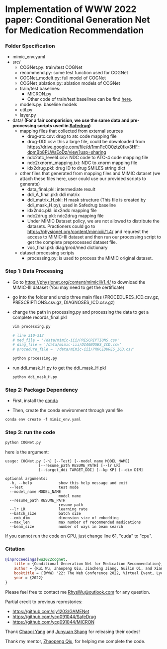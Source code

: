 # Implementation of WWW 2022 paper: Conditional Generation Net for Medication Recommendation

### Folder Specification
- mimic_env.yaml
- src/
    - COGNet.py: train/test COGNet
    - recommend.py: some test function used for COGNet
    - COGNet_modelt.py: full model of COGNet
    - COGNet_ablation.py: ablation models of COGNet
    - train/test baselines:
        - MICRON.py
        - Other code of train/test baselines can be find [here](https://github.com/ycq091044/SafeDrug).
    - models.py: baseline models
    - util.py
    - layer.py
- data/ **(For a fair comparision, we use the same data and pre-processing scripts used in [Safedrug](https://github.com/ycq091044/SafeDrug))**
    - mapping files that collected from external sources
        - drug-atc.csv: drug to atc code mapping file
        - drug-DDI.csv: this a large file, could be downloaded from https://drive.google.com/file/d/1mnPc0O0ztz0fkv3HF-dpmBb8PLWsEoDz/view?usp=sharing
        - ndc2atc_level4.csv: NDC code to ATC-4 code mapping file
        - ndc2rxnorm_mapping.txt: NDC to xnorm mapping file
        - idx2drug.pkl: drug ID to drug SMILES string dict
    - other files that generated from mapping files and MIMIC dataset (we attach these files here, user could use our provided scripts to generate)
        - data_final.pkl: intermediate result
        - ddi_A_final.pkl: ddi matrix
        - ddi_matrix_H.pkl: H mask structure (This file is created by ddi_mask_H.py), used in Safedrug baseline
        - idx2ndc.pkl: idx2ndc mapping file
        - ndc2drug.pkl: ndc2drug mapping file
        - Under MIMIC Dataset policy, we are not allowed to distribute the datasets. Practioners could go to https://physionet.org/content/mimiciii/1.4/ and requrest the access to MIMIC-III dataset and then run our processing script to get the complete preprocessed dataset file.
        - voc_final.pkl: diag/prod/med dictionary
    - dataset processing scripts
        - processing.py: is used to process the MIMIC original dataset.




### Step 1: Data Processing

- Go to https://physionet.org/content/mimiciii/1.4/ to download the MIMIC-III dataset (You may need to get the certificate)

- go into the folder and unzip three main files (PROCEDURES_ICD.csv.gz, PRESCRIPTIONS.csv.gz, DIAGNOSES_ICD.csv.gz)

- change the path in processing.py and processing the data to get a complete records_final.pkl

  ```python
  vim processing.py
  
  # line 310-312
  # med_file = '/data/mimic-iii/PRESCRIPTIONS.csv'
  # diag_file = '/data/mimic-iii/DIAGNOSES_ICD.csv'
  # procedure_file = '/data/mimic-iii/PROCEDURES_ICD.csv'
  
  python processing.py
  ```

- run ddi_mask_H.py to get the ddi_mask_H.pkl

  ```python
  python ddi_mask_H.py
  ```



### Step 2: Package Dependency

- First, install the [conda](https://www.anaconda.com/)

- Then, create the conda environment through yaml file
```python
conda env create -f mimic_env.yaml
```


### Step 3: run the code

```python
python COGNet.py
```

here is the argument:

    usage: COGNet.py [-h] [--Test] [--model_name MODEL_NAME]
                   [--resume_path RESUME_PATH] [--lr LR]
                   [--target_ddi TARGET_DDI] [--kp KP] [--dim DIM]
    
    optional arguments:
      -h, --help            show this help message and exit
      --Test                test mode
      --model_name MODEL_NAME
                            model name
      --resume_path RESUME_PATH
                            resume path
      --lr LR               learning rate
      --batch_size          batch size 
      --emb_dim             dimension size of embedding
      --max_len             max number of recommended medications
      --beam_size           number of ways in beam search

If you cannot run the code on GPU, just change line 61, "cuda" to "cpu".

### Citation
```bibtex
@inproceedings{wu2022cognet,
    title = {Conditional Generation Net for Medication Recommendation},
    author = {Rui Wu, Zhaopeng Qiu, Jiacheng Jiang, Guilin Qi, and Xian Wu.},
    booktitle = {{WWW} '22: The Web Conference 2022, Virtual Event, Lyon, France, April 25-29, 2022},
    year = {2022}
}
```

Please feel free to contact me <RhysWu@outlook.com> for any question.

Partial credit to previous reprostories:
- https://github.com/sjy1203/GAMENet
- https://github.com/ycq091044/SafeDrug
- https://github.com/ycq091044/MICRON

Thank [Chaoqi Yang](https://github.com/ycq091044) and [Junyuan Shang](https://github.com/sjy1203) for releasing their codes!

Thank my mentor, [Zhaopeng Qiu](https://github.com/zpqiu), for helping me complete the code.
